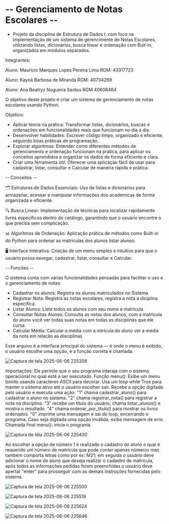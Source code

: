 # -- Gerenciamento de Notas Escolares -- 

- Projeto da disciplina de Estrutura de Dados I, com foco na implementação de um sistema de gerencimente de Notas Escolares, utilizando listas, dicionários, busca linear e ordenação com Buit-in, organizados em módulos separados.

Integrantes:

Aluno: Maurício Marques Lopes Pereira Lima RGM: 43317723

Aluno: Kaynã Barbosa de Miranda RGM: 40734269

Aluno: Ana Beatryz Nogueira Santos RGM 40608484

O objetivo deste projeto é criar um sistema de gerenciamento de notas escolares usando Python.

Objetivo:

- Aplicar teoria na prática: Transformar listas, dicionários, buscas e ordenações em funcionalidades reais que funcionam no dia a dia.
- Desenvolver habilidades: Escrever código limpo, organizado e eficiente, seguindo boas práticas de programação.
- Explorar algoritmos: Entender como diferentes métodos de gerenciamento e ordenação funcionam na prática, para aplicar os conceitos aprendidos e organizar os dados de forma eficiente e clara.
- Criar uma ferramenta útil: Oferecer uma aplicação fácil de usar para cadastrar, listar, consultar e Calcular de maneira rápida e prática.


-- Conceitos --

🗂️ Estruturas de Dados Essenciais: Uso de listas e dicionários para armazenar, acessar e manipular informações dos academicas de forma organizada e eficiente.

🔍 Busca Linear: Implementação de técnicas para localizar rapidamente livros específicos dentro do catálogo, garantindo que o usuário encontre o que precisa sem complicação.

📊 Algoritmos de Ordenação: Aplicação prática de métodos como Built-in do Python para ordenar as matrículas dos alunos listar alunos.

🖥️ Interface Interativa: Criação de um menu simples e intuitivo para que o usuário possa navegar, cadastrar, listar, consultar e Calcular.

 -- Funcões --
 
O sistema conta com várias funcionalidades pensadas para facilitar o uso e o gerenciamento de notas:

- Cadastrar os alunos: Registra os alunos matriculados no Sistema 
- Registrar Nota: Registra as notas escolares, registra a nota a diciplina específica.
- Listar Alunos: Lista todos os alunos com seu nome e matrícula
- Consultar Notas Alunos: Consulta as notas dos alunos, com a matrícula do aluno você ver todas suas notas em todas as disciplinas que ele cursa.
- Calcular Média: Calcular a média com a mtrícula do aluno ver a média da nota em relação as disciplinas

Esse arquivo é a interface principal do sistema — é onde o menu é exibido, o usuário escolhe uma opção, e a função correta é chamada.

![Captura de tela 2025-06-06 225308](https://github.com/user-attachments/assets/144d0f02-0fe7-45cc-b64e-39b10531018a)


Importações: Ele permite que o seu programa interaja com o sistema operacional no qual está a ser executado. Função menu(): Exibe um menu bonito usando caracteres ASCII para decorar. Usa um loop while True para manter o sistema ativo até o usuário escolher sair. Recebe a opção digitada pelo usuário e executa uma ação: "1" chama cadastrar_aluno() para cadastrar o aluno no sistema. "2" chama registrar_nota() para registrar a nota na disciplina. "3" recebe um título do usuário, chama listar_alunos() e mostra o resultado. "4" chama ordenar_por_titulo() para mostrar os livros ordenados. "0" imprime uma mensagem e sai do loop, encerrando o programa. Caso seja digitada uma opção inválida, exibe mensagem de erro. Chamada final menu(): inicia o programa.

![Captura de tela 2025-06-06 225430](https://github.com/user-attachments/assets/77631652-1a0a-4621-b645-b639558e1b34)


Ao escolher a opção de número 1 é realizado o cadastro do aluno o qual é requerido um número de matrícula que pode conter apenas números mas também comporta letras como por ex: M21; em seguida o usuário deve adicionar o nome do aluno que deseja realizar o cadastro de matrícula, após todos as informações pedidas forem preenchidas o usuário deve apertar "enter" para prosseguir com as demais instruções fornecidas pelo sistema.  

![Captura de tela 2025-06-06 225500](https://github.com/user-attachments/assets/181ad816-1e8c-4734-83df-ac0c6509afd7)



![Captura de tela 2025-06-06 225519](https://github.com/user-attachments/assets/80ed1e9a-b109-49aa-b9c9-f2fc58ee4aa0)


![Captura de tela 2025-06-06 225624](https://github.com/user-attachments/assets/c96ec658-79a7-4618-988d-551f40b6864b)


![Captura de tela 2025-06-06 225646](https://github.com/user-attachments/assets/e16897ad-0918-4a09-97c4-31777f2524c2)
